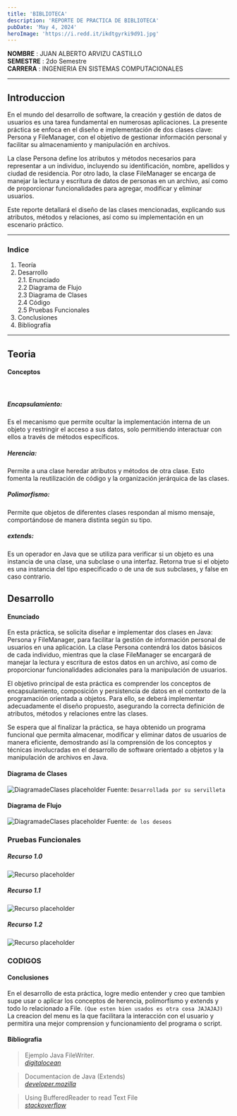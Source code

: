 ```yaml
---
title: 'BIBLIOTECA'
description: 'REPORTE DE PRACTICA DE BIBLIOTECA'
pubDate: 'May 4, 2024'
heroImage: 'https://i.redd.it/ikdtgyrki9d91.jpg'
---
```


**NOMBRE** : JUAN ALBERTO ARVIZU CASTILLO <br>
**SEMESTRE** : 2do Semestre<br>
**CARRERA** : INGENIERIA EN SISTEMAS COMPUTACIONALES

<hr>

## Introduccion

En el mundo del desarrollo de software, la creación y gestión de datos de usuarios es una tarea fundamental en numerosas aplicaciones. La presente práctica se enfoca en el diseño e implementación de dos clases clave: Persona y FileManager, con el objetivo de gestionar información personal y facilitar su almacenamiento y manipulación en archivos.

La clase Persona define los atributos y métodos necesarios para representar a un individuo, incluyendo su identificación, nombre, apellidos y ciudad de residencia. Por otro lado, la clase FileManager se encarga de manejar la lectura y escritura de datos de personas en un archivo, así como de proporcionar funcionalidades para agregar, modificar y eliminar usuarios.

Este reporte detallará el diseño de las clases mencionadas, explicando sus atributos, métodos y relaciones, así como su implementación en un escenario práctico.

<hr>

### Indice

1. Teoría
2. Desarrollo <br>
2.1. Enunciado <br> 
2.2 Diagrama de Flujo <br> 
2.3 Diagrama de Clases <br> 
2.4 Código <br> 
2.5 Pruebas Funcionales
3. Conclusiones
4. Bibliografía

<hr>

## Teoria
#### Conceptos
<br>

##### Encapsulamiento:

Es el mecanismo que permite ocultar la implementación interna de un objeto y restringir el acceso a sus datos, solo permitiendo interactuar con ellos a través de métodos específicos.

##### Herencia:
Permite a una clase heredar atributos y métodos de otra clase. Esto fomenta la reutilización de código y la organización jerárquica de las clases.

##### Polimorfismo:

Permite que objetos de diferentes clases respondan al mismo mensaje, comportándose de manera distinta según su tipo.

##### extends:

Es un operador en Java que se utiliza para verificar si un objeto es una instancia de una clase, una subclase o una interfaz. Retorna true si el objeto es una instancia del tipo especificado o de una de sus subclases, y false en caso contrario.

## Desarrollo

#### Enunciado

En esta práctica, se solicita diseñar e implementar dos clases en Java: Persona y FileManager, para facilitar la gestión de información personal de usuarios en una aplicación. La clase Persona contendrá los datos básicos de cada individuo, mientras que la clase FileManager se encargará de manejar la lectura y escritura de estos datos en un archivo, así como de proporcionar funcionalidades adicionales para la manipulación de usuarios.

El objetivo principal de esta práctica es comprender los conceptos de encapsulamiento, composición y persistencia de datos en el contexto de la programación orientada a objetos. Para ello, se deberá implementar adecuadamente el diseño propuesto, asegurando la correcta definición de atributos, métodos y relaciones entre las clases.

Se espera que al finalizar la práctica, se haya obtenido un programa funcional que permita almacenar, modificar y eliminar datos de usuarios de manera eficiente, demostrando así la comprensión de los conceptos y técnicas involucradas en el desarrollo de software orientado a objetos y la manipulación de archivos en Java.

#### Diagrama de Clases

![DiagramadeClases placeholder](https://github.com/ArZz04/Personas/blob/main/resources/clases.png?raw=true)
Fuente: `Desarrollada por su servilleta`

#### Diagrama de Flujo

![DiagramadeClases placeholder](https://s1.significados.com/foto/diagrama-de-flujo-tipo-vertical.jpg?class=article)
Fuente: `de los deseos`

### Pruebas Funcionales
##### Recurso 1.0
![Recurso placeholder](../../../public/recurso1.png)
##### Recurso 1.1
![Recurso placeholder](../../../public/recurso2.png)
##### Recurso 1.2
![Recurso placeholder](../../../public/recurso3.png)


### CODIGOS

<script src="https://gist.github.com/ArZz04/4c349e951cd1d0966fab15e4ed28ee24.js"></script>

#### Conclusiones

En el desarrollo de esta práctica, logre medio entender y creo que tambien supe usar o aplicar los conceptos de herencia, polimorfismo y extends y todo lo relacionado a File. `(Que esten bien usados es otra cosa JAJAJAJ)` La creacion del menu es la que facilitara la interacción con el usuario y permitira una mejor comprension y funcionamiento del programa o script.


#### Bibliografia

> Ejemplo Java FileWriter. <br>  <cite>[digitalocean](https://www.digitalocean.com/community/tutorials/java-filewriter-example)</cite>

> Documentacion de Java (Extends) <br> <cite>[developer.mozilla](https://developer.mozilla.org/es/docs/Web/JavaScript/Reference/Classes/extends)</cite>

> Using BufferedReader to read Text File <br> <cite>[stackoverflow](https://stackoverflow.com/questions/16104616/using-bufferedreader-to-read-text-file)</cite>
